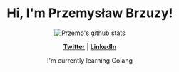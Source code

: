
<h1 align="center">Hi, I'm Przemysław Brzuzy</a>!</h1>

<p align="center">
  <a href="https://github.com/ogprzemo"><img src="https://github-readme-stats.vercel.app/api?username=ogprzemo&hide_border=true&show_icons=true" alt="Przemo's github stats"></a>
</p>

<p align="center">
  <strong><a href="https://twitter.com/Kashy16674997">Twitter</a></strong> |
  <strong><a href="https://www.linkedin.com/in/przemys%C5%82aw-brzuzy-428001292/">LinkedIn</a></strong>
</p>

<p align="center">I'm currently learning Golang</p>
